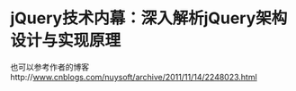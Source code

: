 # jQuery技术内幕：深入解析jQuery架构设计与实现原理

也可以参考作者的博客http://www.cnblogs.com/nuysoft/archive/2011/11/14/2248023.html
